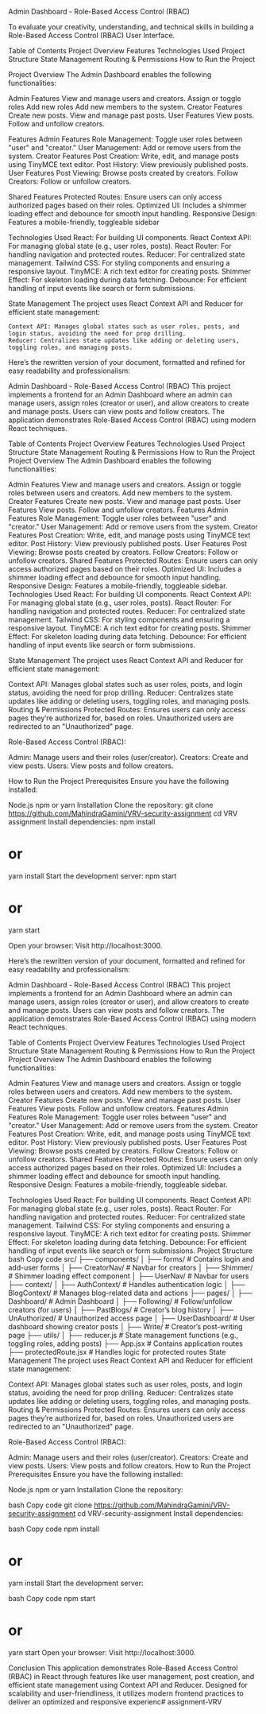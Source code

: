 Admin Dashboard - Role-Based Access Control (RBAC) 

<!-- This project implements a frontend for an Admin Dashboard where an admin can manage users, assign roles (creator or user), and allow creators to create and manage posts. Users can view posts and follow creators. The application demonstrates Role-Based Access Control (RBAC) using modern React techniques. -->

To evaluate your creativity, understanding, and technical skills in building a Role-Based Access Control (RBAC) User Interface.

Table of Contents
    Project Overview
    Features
    Technologies Used
    Project Structure
    State Management
    Routing & Permissions
    How to Run the Project

Project Overview
The Admin Dashboard enables the following functionalities:

Admin Features
    View and manage users and creators.
    Assign or toggle roles
    Add new roles
    Add new members to the system.
Creator Features
    Create new posts.
    View and manage past posts.
User Features
    View posts.
    Follow and unfollow creators.


Features
    Admin Features
        Role Management: Toggle user roles between "user" and "creator."
        User Management: Add or remove users from the system.
    Creator Features
        Post Creation: Write, edit, and manage posts using TinyMCE text editor.
        Post History: View previously published posts.
    User Features
        Post Viewing: Browse posts created by creators.
        Follow Creators: Follow or unfollow creators.
    

   Shared Features
            Protected Routes: Ensure users can only access authorized pages based on their roles.
            Optimized UI: Includes a shimmer loading effect and debounce for smooth input handling.
            Responsive Design: Features a mobile-friendly, toggleable sidebar 

Technologies Used
    React: For building UI components.
    React Context API: For managing global state (e.g., user roles, posts).
    React Router: For handling navigation and protected routes.
    Reducer: For centralized state management.
    Tailwind CSS: For styling components and ensuring a responsive layout.
    TinyMCE: A rich text editor for creating posts.
    Shimmer Effect: For skeleton loading during data fetching.
    Debounce: For efficient handling of input events like search or form submissions.           


<!-- PROJECT STRUCTURE

    src/
├── components/
│   ├── forms/          # Contains login and add-user forms
│   ├── CreatorNav/     # Navbar for creators
│   ├── Shimmer/        # Shimmer loading effect component
│   ├── UserNav/        # Navbar for users
├── context/
│   ├── AuthContext/    # Handles authentication logic
│   ├── BlogContext/    # Manages blog-related data and actions
├── pages/
│   ├── Dashboard/      # Admin Dashboard
│   ├── Following/      # Follow/unfollow creators (for users)
│   ├── PastBlogs/      # Creator’s blog history
│   ├── UnAuthorized/   # Unauthorized access page
│   ├── UserDashboard/  # User dashboard showing creator posts
│   ├── Write/          # Creator’s post-writing page
├── utils/
│   ├── reducer.js      # State management functions (e.g., toggling roles, adding posts)
├── App.jsx             # Contains application routes
├── protectedRoute.jsx  # Handles logic for protected routes -->



State Management
    The project uses React Context API and Reducer for efficient state management:

    Context API: Manages global states such as user roles, posts, and login status, avoiding the need for prop drilling.
    Reducer: Centralizes state updates like adding or deleting users, toggling roles, and managing posts.

 
Here’s the rewritten version of your document, formatted and refined for easy readability and professionalism:

Admin Dashboard - Role-Based Access Control (RBAC)
This project implements a frontend for an Admin Dashboard where an admin can manage users, assign roles (creator or user), and allow creators to create and manage posts. Users can view posts and follow creators. The application demonstrates Role-Based Access Control (RBAC) using modern React techniques.

Table of Contents
Project Overview
Features
Technologies Used
Project Structure
State Management
Routing & Permissions
How to Run the Project
Project Overview
The Admin Dashboard enables the following functionalities:

Admin Features
View and manage users and creators.
Assign or toggle roles between users and creators.
Add new members to the system.
Creator Features
Create new posts.
View and manage past posts.
User Features
View posts.
Follow and unfollow creators.
Features
Admin Features
Role Management: Toggle user roles between "user" and "creator."
User Management: Add or remove users from the system.
Creator Features
Post Creation: Write, edit, and manage posts using TinyMCE text editor.
Post History: View previously published posts.
User Features
Post Viewing: Browse posts created by creators.
Follow Creators: Follow or unfollow creators.
Shared Features
Protected Routes: Ensure users can only access authorized pages based on their roles.
Optimized UI: Includes a shimmer loading effect and debounce for smooth input handling.
Responsive Design: Features a mobile-friendly, toggleable sidebar.
Technologies Used
React: For building UI components.
React Context API: For managing global state (e.g., user roles, posts).
React Router: For handling navigation and protected routes.
Reducer: For centralized state management.
Tailwind CSS: For styling components and ensuring a responsive layout.
TinyMCE: A rich text editor for creating posts.
Shimmer Effect: For skeleton loading during data fetching.
Debounce: For efficient handling of input events like search or form submissions.
<!-- Project Structure
bash
Copy code
src/
├── components/
│   ├── forms/          # Contains login and add-user forms
│   ├── CreatorNav/     # Navbar for creators
│   ├── Shimmer/        # Shimmer loading effect component
│   ├── UserNav/        # Navbar for users
├── context/
│   ├── AuthContext/    # Handles authentication logic
│   ├── BlogContext/    # Manages blog-related data and actions
├── pages/
│   ├── Dashboard/      # Admin Dashboard
│   ├── Following/      # Follow/unfollow creators (for users)
│   ├── PastBlogs/      # Creator’s blog history
│   ├── UnAuthorized/   # Unauthorized access page
│   ├── UserDashboard/  # User dashboard showing creator posts
│   ├── Write/          # Creator’s post-writing page
├── utils/
│   ├── reducer.js      # State management functions (e.g., toggling roles, adding posts)
├── App.jsx             # Contains application routes
├── protectedRoute.jsx  # Handles logic for protected routes -->

State Management
The project uses React Context API and Reducer for efficient state management:

Context API: Manages global states such as user roles, posts, and login status, avoiding the need for prop drilling.
Reducer: Centralizes state updates like adding or deleting users, toggling roles, and managing posts.
Routing & Permissions
Protected Routes:
Ensures users can only access pages they’re authorized for, based on roles. Unauthorized users are redirected to an "Unauthorized" page.

Role-Based Access Control (RBAC):

Admin: Manage users and their roles (user/creator).
Creators: Create and view posts.
Users: View posts and follow creators.   

How to Run the Project
Prerequisites
Ensure you have the following installed:

Node.js
npm or yarn
Installation
Clone the repository:
git clone https://github.com/MahindraGamini/VRV-security-assignment
cd VRV assignment 
Install dependencies:
npm install
# or
yarn install
Start the development server:
npm start
# or
yarn start

Open your browser:
Visit http://localhost:3000.


Here’s the rewritten version of your document, formatted and refined for easy readability and professionalism:

Admin Dashboard - Role-Based Access Control (RBAC)
This project implements a frontend for an Admin Dashboard where an admin can manage users, assign roles (creator or user), and allow creators to create and manage posts. Users can view posts and follow creators. The application demonstrates Role-Based Access Control (RBAC) using modern React techniques.

Table of Contents
Project Overview
Features
Technologies Used
Project Structure
State Management
Routing & Permissions
How to Run the Project
Project Overview
The Admin Dashboard enables the following functionalities:

Admin Features
    View and manage users and creators.
    Assign or toggle roles between users and creators.
    Add new members to the system.
Creator Features
    Create new posts.
    View and manage past posts.
User Features
    View posts.
    Follow and unfollow creators.
Features
Admin Features
    Role Management: Toggle user roles between "user" and "creator."
    User Management: Add or remove users from the system.
Creator Features
    Post Creation: Write, edit, and manage posts using TinyMCE text editor.
    Post History: View previously published posts.
User Features
    Post Viewing: Browse posts created by creators.
    Follow Creators: Follow or unfollow creators.
Shared Features
    Protected Routes: Ensure users can only access authorized pages based on their roles.
    Optimized UI: Includes a shimmer loading effect and debounce for smooth input handling.
Responsive Design: Features a mobile-friendly, toggleable sidebar.



Technologies Used
React: For building UI components.
React Context API: For managing global state (e.g., user roles, posts).
React Router: For handling navigation and protected routes.
Reducer: For centralized state management.
Tailwind CSS: For styling components and ensuring a responsive layout.
TinyMCE: A rich text editor for creating posts.
Shimmer Effect: For skeleton loading during data fetching.
Debounce: For efficient handling of input events like search or form submissions.
Project Structure
bash
Copy code
src/
├── components/
│   ├── forms/          # Contains login and add-user forms
│   ├── CreatorNav/     # Navbar for creators
│   ├── Shimmer/        # Shimmer loading effect component
│   ├── UserNav/        # Navbar for users
├── context/
│   ├── AuthContext/    # Handles authentication logic
│   ├── BlogContext/    # Manages blog-related data and actions
├── pages/
│   ├── Dashboard/      # Admin Dashboard
│   ├── Following/      # Follow/unfollow creators (for users)
│   ├── PastBlogs/      # Creator’s blog history
│   ├── UnAuthorized/   # Unauthorized access page
│   ├── UserDashboard/  # User dashboard showing creator posts
│   ├── Write/          # Creator’s post-writing page
├── utils/
│   ├── reducer.js      # State management functions (e.g., toggling roles, adding posts)
├── App.jsx             # Contains application routes
├── protectedRoute.jsx  # Handles logic for protected routes
State Management
The project uses React Context API and Reducer for efficient state management:

Context API: Manages global states such as user roles, posts, and login status, avoiding the need for prop drilling.
Reducer: Centralizes state updates like adding or deleting users, toggling roles, and managing posts.
Routing & Permissions
Protected Routes:
Ensures users can only access pages they’re authorized for, based on roles. Unauthorized users are redirected to an "Unauthorized" page.

Role-Based Access Control (RBAC):

Admin: Manage users and their roles (user/creator).
Creators: Create and view posts.
Users: View posts and follow creators.
How to Run the Project
Prerequisites
Ensure you have the following installed:

Node.js
npm or yarn
Installation
Clone the repository:

bash
Copy code
git clone https://github.com/MahindraGamini/VRV-security-assignment
cd VRV-security-assignment
Install dependencies:

bash
Copy code
npm install
# or
yarn install
Start the development server:

bash
Copy code
npm start
# or
yarn start
Open your browser:
Visit http://localhost:3000.




Conclusion
This application demonstrates Role-Based Access Control (RBAC) in React through features like user management, post creation, and efficient state management using Context API and Reducer. Designed for scalability and user-friendliness, it utilizes modern frontend practices to deliver an optimized and responsive experienc#   a s s i g n m e n t - V R V  
 